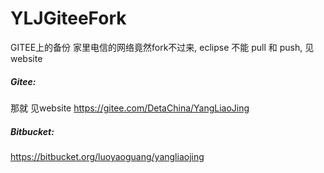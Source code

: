 # YLJGiteeFork
GITEE上的备份 家里电信的网络竟然fork不过来, eclipse 不能 pull 和 push, 见website
##### Gitee:
那就 见website https://gitee.com/DetaChina/YangLiaoJing

##### Bitbucket:
https://bitbucket.org/luoyaoguang/yangliaojing

